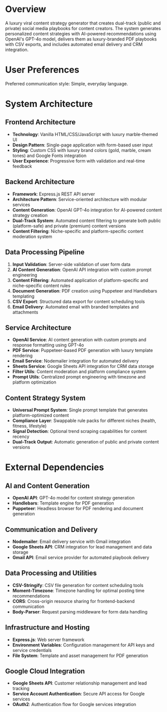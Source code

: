 # Overview

A luxury viral content strategy generator that creates dual-track (public and private) social media playbooks for content creators. The system generates personalized content strategies with AI-powered recommendations using OpenAI's GPT-4o model, delivers them as luxury-branded PDF playbooks with CSV exports, and includes automated email delivery and CRM integration.

# User Preferences

Preferred communication style: Simple, everyday language.

# System Architecture

## Frontend Architecture
- **Technology**: Vanilla HTML/CSS/JavaScript with luxury marble-themed UI
- **Design Pattern**: Single-page application with form-based user input
- **Styling**: Custom CSS with luxury brand colors (gold, marble, cream tones) and Google Fonts integration
- **User Experience**: Progressive form with validation and real-time feedback

## Backend Architecture
- **Framework**: Express.js REST API server
- **Architecture Pattern**: Service-oriented architecture with modular services
- **Content Generation**: OpenAI GPT-4o integration for AI-powered content strategy creation
- **Dual-Track System**: Automated content filtering to generate both public (platform-safe) and private (premium) content versions
- **Content Filtering**: Niche-specific and platform-specific content moderation system

## Data Processing Pipeline
1. **Input Validation**: Server-side validation of user form data
2. **AI Content Generation**: OpenAI API integration with custom prompt engineering
3. **Content Filtering**: Automated application of platform-specific and niche-specific content rules
4. **Document Generation**: PDF creation using Puppeteer and Handlebars templating
5. **CSV Export**: Structured data export for content scheduling tools
6. **Email Delivery**: Automated email with branded templates and attachments

## Service Architecture
- **OpenAI Service**: AI content generation with custom prompts and response formatting using GPT-4o
- **PDF Service**: Puppeteer-based PDF generation with luxury template rendering
- **Email Service**: Nodemailer integration for automated delivery
- **Sheets Service**: Google Sheets API integration for CRM data storage
- **Filter Utils**: Content moderation and platform compliance system
- **Prompt Utils**: Centralized prompt engineering with timezone and platform optimization

## Content Strategy System
- **Universal Prompt System**: Single prompt template that generates platform-optimized content
- **Compliance Layer**: Swappable rule packs for different niches (health, fitness, lifestyle)
- **Signal Detection**: Optional trend scraping capabilities for content recency
- **Dual-Track Output**: Automatic generation of public and private content versions

# External Dependencies

## AI and Content Generation
- **OpenAI API**: GPT-4o model for content strategy generation
- **Handlebars**: Template engine for PDF generation
- **Puppeteer**: Headless browser for PDF rendering and document generation

## Communication and Delivery
- **Nodemailer**: Email delivery service with Gmail integration
- **Google Sheets API**: CRM integration for lead management and data storage
- **Gmail API**: Email service provider for automated playbook delivery

## Data Processing and Utilities
- **CSV-Stringify**: CSV file generation for content scheduling tools
- **Moment-Timezone**: Timezone handling for optimal posting time recommendations
- **CORS**: Cross-origin resource sharing for frontend-backend communication
- **Body-Parser**: Request parsing middleware for form data handling

## Infrastructure and Hosting
- **Express.js**: Web server framework
- **Environment Variables**: Configuration management for API keys and service credentials
- **File System**: Template and asset management for PDF generation

## Google Cloud Integration
- **Google Sheets API**: Customer relationship management and lead tracking
- **Service Account Authentication**: Secure API access for Google services
- **OAuth2**: Authentication flow for Google services integration